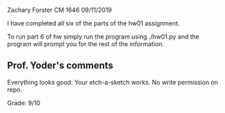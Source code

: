Zachary Forster
CM 1646
09/11/2019

I have completed all six of the parts of the hw01 assignment.

To run part 6 of hw simply run the program using ./hw01.py and the program will prompt you for the rest of the information.


## Prof. Yoder's comments

Everything looks good.  Your etch-a-sketch works.
No write permission on repo.

Grade:  9/10